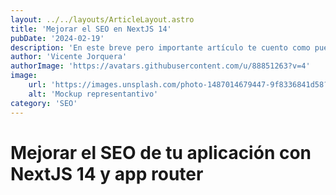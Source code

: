 ```yaml
---
layout: ../../layouts/ArticleLayout.astro
title: 'Mejorar el SEO en NextJS 14'
pubDate: '2024-02-19'
description: 'En este breve pero importante artículo te cuento como puedes utilizar las herramientas de NextJS para mejorar el SEO de tu web.'
author: 'Vicente Jorquera'
authorImage: 'https://avatars.githubusercontent.com/u/88851263?v=4'
image:
    url: 'https://images.unsplash.com/photo-1487014679447-9f8336841d58?q=80&w=2805&auto=format&fit=crop&ixlib=rb-4.0.3&ixid=M3wxMjA3fDB8MHxwaG90by1wYWdlfHx8fGVufDB8fHx8fA%3D%3D'
    alt: 'Mockup representantivo'
category: 'SEO'
---
```


# Mejorar el SEO de tu aplicación con NextJS 14 y app router
